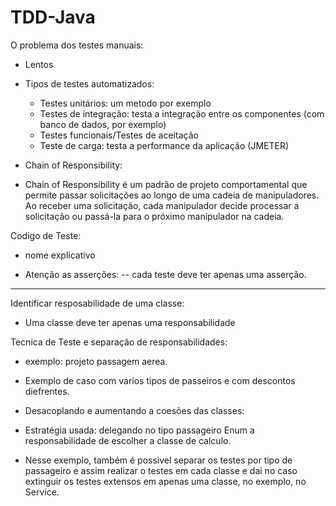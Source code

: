 # TDD-Java

O problema dos testes manuais: 
- Lentos

- Tipos de testes automatizados:
    - Testes unitários: um metodo por exemplo
    - Testes de integração: testa a integração entre os componentes (com banco de dados, por exemplo)
    - Testes funcionais/Testes de aceitação
    - Teste de carga: testa a performance da aplicação (JMETER)


- Chain of Responsibility:
- Chain of Responsibility é um padrão de projeto comportamental que permite passar solicitações ao longo de uma cadeia de manipuladores. Ao receber uma solicitação, cada manipulador decide processar a solicitação ou passá-la para o próximo manipulador na cadeia.


Codigo de Teste: 
- nome explicativo

- Atenção as asserções:
-- cada teste deve ter apenas uma asserção.

____________
Identificar resposabilidade de uma classe:
- Uma classe deve ter apenas uma responsabilidade


Tecnica de Teste e separação de responsabilidades:
- exemplo: projeto passagem aerea.
-  Exemplo de caso com varios tipos de passeiros e  com descontos diefrentes.

-  Desacoplando e aumentando a coesões das classes:
- Estratégia usada: delegando no tipo passageiro Enum a responsabilidade de escolher a classe de calculo.
- Nesse exemplo, também é possivel separar os testes por tipo de passageiro e assim realizar o testes em cada classe e dai no caso extinguir os testes extensos em apenas uma classe, no exemplo, no Service.


